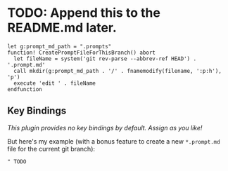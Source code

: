 # TODO: Append this to the README.md later.

```
let g:prompt_md_path = ".prompts"
function! CreatePromptFileForThisBranch() abort
  let fileName = system('git rev-parse --abbrev-ref HEAD') . '.prompt.md'
  call mkdir(g:prompt_md_path . '/' . fnamemodify(filename, ':p:h'), 'p')
  execute 'edit ' . fileName
endfunction
```

## Key Bindings

*This plugin provides no key bindings by default. Assign as you like!*

But here's my example (with a bonus feature to create a new `*.prompt.md` file for the current git branch):

```vim
" TODO
```
